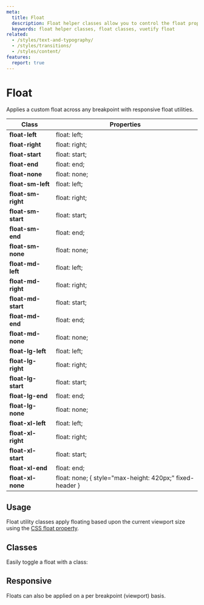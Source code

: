 ```yaml
---
meta:
  title: Float
  description: Float helper classes allow you to control the float property of an element based upon the viewport size.
  keywords: float helper classes, float classes, vuetify float
related:
  - /styles/text-and-typography/
  - /styles/transitions/
  - /styles/content/
features:
  report: true
---
```


# Float

Applies a custom float across any breakpoint with responsive float utilities.

<PageFeatures />

| Class | Properties |
| - | - |
| **float-left** | float: left; |
| **float-right** | float: right; |
| **float-start** | float: start; |
| **float-end** | float: end; |
| **float-none** | float: none; |
| **float-sm-left** |  float: left; |
| **float-sm-right** |  float: right; |
| **float-sm-start** |  float: start; |
| **float-sm-end** |  float: end; |
| **float-sm-none** |  float: none; |
| **float-md-left** |  float: left; |
| **float-md-right** |  float: right; |
| **float-md-start** |  float: start; |
| **float-md-end** |  float: end; |
| **float-md-none** |  float: none; |
| **float-lg-left** |  float: left; |
| **float-lg-right** |  float: right; |
| **float-lg-start** |  float: start; |
| **float-lg-end** |  float: end; |
| **float-lg-none** |  float: none; |
| **float-xl-left** |  float: left; |
| **float-xl-right** |  float: right; |
| **float-xl-start** |  float: start; |
| **float-xl-end** |  float: end; |
| **float-xl-none** |  float: none; { style="max-height: 420px;" fixed-header } |

<PromotedEntry />

<FeaturesBreakpointsTable />

## Usage

Float utility classes apply floating based upon the current viewport size using the [CSS float property](https://developer.mozilla.org/en-US/docs/Web/CSS/float).

## Classes

Easily toggle a float with a class:

<ExamplesExample file="float/classes" />

## Responsive

Floats can also be applied on a per breakpoint (viewport) basis.

<ExamplesExample file="float/responsive" />
